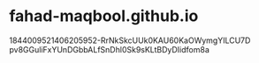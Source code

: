 # fahad-maqbool.github.io
1844009521406205952-RrNkSkcUUk0KAU60KaOWymgYILCU7D
pv8GGuliFxYUnDGbbALfSnDhl0Sk9sKLtBDyDIidfom8a
